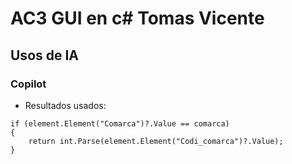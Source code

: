 # AC3 GUI en c# Tomas Vicente
## Usos de IA
### Copilot
- Resultados usados:
```
if (element.Element("Comarca")?.Value == comarca)
{
    return int.Parse(element.Element("Codi_comarca")?.Value);
}
```

